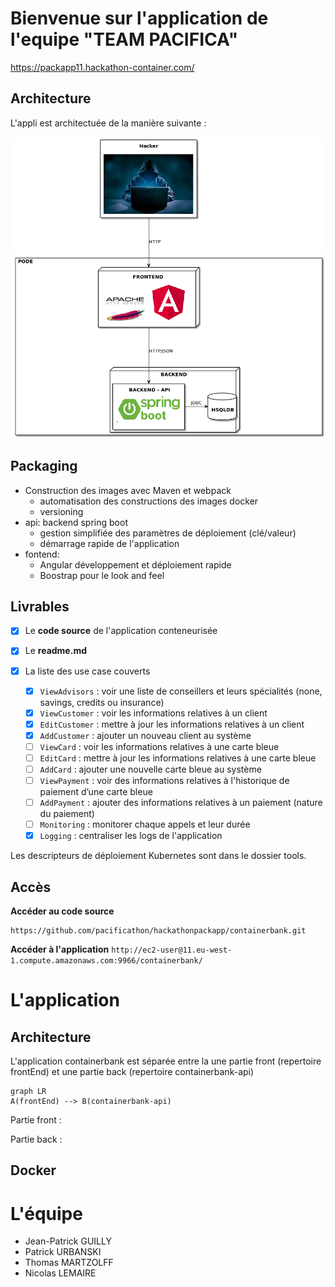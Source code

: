 # Bienvenue sur l'application de l'equipe "TEAM PACIFICA"


https://packapp11.hackathon-container.com/

## Architecture

L'appli est architectuée de la manière suivante :

![alt text](doc/archi.png)

## Packaging

* Construction des images avec Maven et webpack
    * automatisation des constructions des images docker
    * versioning 
* api: backend spring boot 
    * gestion simplifiée des paramètres de déploiement (clé/valeur)
    * démarrage rapide de l'application
* fontend: 
    * Angular développement et déploiement rapide
    * Boostrap pour le look and feel




## Livrables

- [x] Le **code source** de l'application conteneurisée
- [x] Le **readme.md**
- [x] La liste des use case couverts

	- [x] `ViewAdvisors` : voir une liste de conseillers et leurs spécialités (none, savings, credits ou insurance)<br/>
	- [x] `ViewCustomer` : voir les informations relatives à un client<br/>
	- [x] `EditCustomer` : mettre à jour les informations relatives à un client<br/>
	- [x] `AddCustomer` : ajouter un nouveau client au système<br/>
	- [ ] `ViewCard` : voir les informations relatives à une carte bleue<br/>
	- [ ] `EditCard` : mettre à jour les informations relatives à une carte bleue<br/>
	- [ ] `AddCard` : ajouter une nouvelle carte bleue au système<br/>
	- [ ] `ViewPayment` : voir des informations relatives à l'historique de paiement d’une carte bleue<br/>
	- [ ] `AddPayment` : ajouter des informations relatives à un paiement (nature du paiement)<br/>
	- [ ] `Monitoring` : monitorer chaque appels et leur durée<br/>
	- [x] `Logging` : centraliser les logs de l'application

Les descripteurs de déploiement Kubernetes sont dans le dossier tools.

## Accès

**Accéder au code source**
```
https://github.com/pacificathon/hackathonpackapp/containerbank.git
```
**Accéder à l'application** 
`http://ec2-user@11.eu-west-1.compute.amazonaws.com:9966/containerbank/`

# L'application

## Architecture

L'application containerbank est séparée entre la une partie front (repertoire frontEnd) et une partie back (repertoire containerbank-api)
```mermaid
graph LR
A(frontEnd) --> B(containerbank-api)
```
Partie front :


Partie back :


## Docker



# L'équipe 
- Jean-Patrick GUILLY 
- Patrick URBANSKI
- Thomas MARTZOLFF
- Nicolas LEMAIRE
